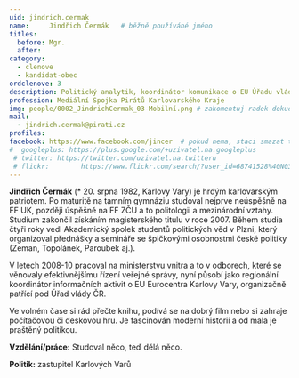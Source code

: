 ```yaml
---
uid: jindrich.cermak
name:     Jindřich Čermák  	# běžně používáné jméno
titles:
  before: Mgr.
  after: 
category:
  - clenove
  - kandidat-obec
ordclenove: 3
description: Politický analytik, koordinátor komunikace o EU Úřadu vlády ČR
profession: Mediální Spojka Pirátů Karlovarského Kraje
img: people/0002_JindrichCermak_03-Mobilní.png # zakomentuj radek dokud není fotka
mail:
  - jindrich.cermak@pirati.cz
profiles:
facebook: https://www.facebook.com/jincer  # pokud nema, staci smazat tuto radku
#  googleplus: https://plus.google.com/+uzivatel.na.googleplus
 # twitter: https://twitter.com/uzivatel.na.twitteru
 # flickr:		  https://www.flickr.com/search/?user_id=68741528%40N03&sort=date-taken-desc&view_all=1&text=ond%C5%99ej%20profant
---
```


**Jindřich Čermák** (* 20. srpna 1982, Karlovy Vary) je hrdým karlovarským patriotem. Po maturitě na tamním gymnáziu studoval nejprve neúspěšně na FF UK, později úspěšně na FF ZČU a to politologii a mezinárodní vztahy. Studium zakončil získáním magisterského titulu v roce 2007. Během studia čtyři roky vedl Akademický spolek studentů politických věd v Plzni, který organizoval přednášky a semináře se špičkovými osobnostmi české politiky (Zeman, Topolánek, Paroubek aj.).

V letech 2008-10 pracoval na ministerstvu vnitra a to v odborech, které se věnovaly efektivnějšímu řízení veřejné správy, nyní působí jako regionální koordinátor informačních aktivit o EU Eurocentra Karlovy Vary, organizačně patřící pod Úřad vlády ČR.

Ve volném čase si rád přečte knihu, podívá se na dobrý film nebo si zahraje počítačovou či deskovou hru. Je fascinován moderní historií a od mala je praštěný politikou.

**Vzdělání/práce:** Studoval něco, teď dělá něco.

**Politik:** zastupitel Karlových Varů

